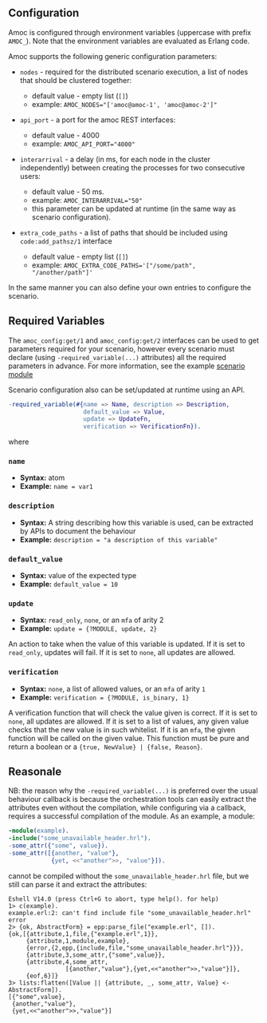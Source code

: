 ## Configuration

Amoc is configured through environment variables (uppercase with prefix ``AMOC_``).
Note that the environment variables are evaluated as Erlang code.

Amoc supports the following generic configuration parameters:

* ``nodes`` - required for the distributed scenario execution, a list of nodes that should be clustered together:
    * default value - empty list (`[]`)
    * example: `AMOC_NODES="['amoc@amoc-1', 'amoc@amoc-2']"`

* ``api_port`` - a port for the amoc REST interfaces:
    * default value - 4000
    * example: `AMOC_API_PORT="4000"`
                                      
* ``interarrival`` - a delay (in ms, for each node in the cluster independently) between creating the processes
  for two consecutive users:
    * default value - 50 ms.
    * example: `AMOC_INTERARRIVAL="50"`
    * this parameter can be updated at runtime (in the same way as scenario configuration).

* ``extra_code_paths`` - a list of paths that should be included using `code:add_pathsz/1` interface
    * default value - empty list (`[]`)
    * example: `AMOC_EXTRA_CODE_PATHS='["/some/path", "/another/path"]'`

In the same manner you can also define your own entries to configure the scenario.

## Required Variables

The ``amoc_config:get/1`` and ``amoc_config:get/2`` interfaces can be used to get
parameters required for your scenario, however every scenario must declare (using
`-required_variable(...)` attributes) all the required parameters in advance. For more
information, see the example [scenario module](../integration_test/dummy_scenario.erl)

Scenario configuration also can be set/updated at runtime using an API.

```erlang
-required_variable(#{name => Name, description => Description,
                     default_value => Value,
                     update => UpdateFn,
                     verification => VerificationFn}).
```
where

### `name`
* **Syntax:** atom
* **Example:** `name = var1`

### `description`
* **Syntax:** A string describing how this variable is used, can be extracted by APIs to document the behaviour
* **Example:** `description = "a description of this variable"`

### `default_value`
* **Syntax:** value of the expected type
* **Example:** `default_value = 10`

### `update`
* **Syntax:** `read_only`, `none`, or an `mfa` of arity 2
* **Example:** `update = {?MODULE, update, 2}`

An action to take when the value of this variable is updated.
If it is set to `read_only`, updates will fail.
If it is set to `none`, all updates are allowed.

### `verification`
* **Syntax:** `none`, a list of allowed values, or an `mfa` of arity `1`
* **Example:** `verification = {?MODULE, is_binary, 1}`

A verification function that will check the value given is correct.
If it is set to `none`, all updates are allowed.
If it is set to a list of values, any given value checks that the new value is in such whitelist.
If it is an `mfa`, the given function will be called on the given value. This function
must be pure and return a boolean or a `{true, NewValue} | {false, Reason}`.

## Reasonale

NB: the reason why the `-required_variable(...)` is preferred over the usual behaviour
callback is because the orchestration tools can easily extract the attributes even
without the compilation, while configuring via a callback, requires a successful
compilation of the module. As an example, a module:
```erlang
-module(example).
-include("some_unavailable_header.hrl").
-some_attr({"some", value}).
-some_attr([{another, "value"}, 
            {yet, <<"another">>, "value"}]).
```
cannot be compiled without the ``some_unavailable_header.hrl`` file, but we still
can parse it and extract the attributes:
```
Eshell V14.0 (press Ctrl+G to abort, type help(). for help)
1> c(example).
example.erl:2: can't find include file "some_unavailable_header.hrl"
error
2> {ok, AbstractForm} = epp:parse_file("example.erl", []).
{ok,[{attribute,1,file,{"example.erl",1}},
     {attribute,1,module,example},
     {error,{2,epp,{include,file,"some_unavailable_header.hrl"}}},
     {attribute,3,some_attr,{"some",value}}, 
     {attribute,4,some_attr,
                [{another,"value"},{yet,<<"another">>,"value"}]}, 
     {eof,6}]}
3> lists:flatten([Value || {attribute, _, some_attr, Value} <- AbstractForm]).
[{"some",value},
 {another,"value"},
 {yet,<<"another">>,"value"}]
```

